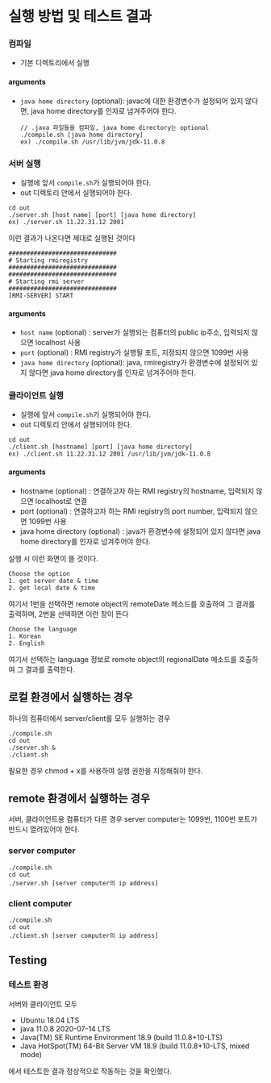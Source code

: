 #  실행 방법 및 테스트 결과
###  컴파일
* 기본 디렉토리에서 실행

#### arguments
- `java home directory` (optional): javac에 대한 환경변수가 설정되어 있지 않다면, java home directory를 인자로 넘겨주어야 한다.

	```
	// .java 파일들을 컴파일, java home directory는 optional
    ./compile.sh [java home directory]
    ex) ./compile.sh /usr/lib/jvm/jdk-11.0.8 
	``` 
### 서버 실행
* 실행에 앞서 `compile.sh`가 실행되어야 한다.
* out 디렉토리 안에서 실행되어야 한다.

```
cd out
./server.sh [host name] [port] [java home directory]
ex) ./server.sh 11.22.31.12 2001 
```

이런 결과가 나온다면 제대로 실행된 것이다

    ##############################
    # Starting rmiregistry
    ##############################
    ##############################
    # Starting rmi server
    ##############################
    [RMI-SERVER] START


#### arguments
- `host name` (optional) : server가 실행되는 컴퓨터의 public ip주소, 입력되지 않으면 localhost 사용
- `port` (optional) : RMI registry가 실행될 포트, 지정되지 않으면 1099번 사용
- `java home directory` (optional):  java, rmiregistry가 환경변수에 설정되어 있지 않다면 java home directory를 인자로 넘겨주어야 한다.

### 클라이언트 실행
* 실행에 앞서 `compile.sh`가 실행되어야 한다.
* out 디렉토리 안에서 실행되어야 한다. 

```
cd out
./client.sh [hostname] [port] [java home directory]
ex) ./client.sh 11.22.31.12 2001 /usr/lib/jvm/jdk-11.0.8
```

#### arguments
*  hostname (optional) : 연결하고자 하는 RMI registry의 hostname, 입력되지 않으면 localhost로 연결
*  port (optional) : 연결하고자 하는 RMI registry의 port number, 입력되지 않으면 1099번 사용
*  java home directory (optional) : java가 환경변수에 설정되어 있지 않다면 java home directory를 인자로 넘겨주어야 한다.

실행 시 이런 화면이 뜰 것이다.

    Choose the option
    1. get server date & time
    2. get local date & time

여기서 1번을 선택하면 remote object의 remoteDate 메소드를 호출하여 그 결과를 출력하며,
2번을 선택하면 이런 창이 뜬다

    Choose the language
    1. Korean
    2. English

여기서 선택하는 language 정보로 remote object의 regionalDate 메소드를 호출하여 그 결과를 출력한다.

## 로컬 환경에서 실행하는 경우

하나의 컴퓨터에서 server/client를 모두 실행하는 경우

    ./compile.sh
    cd out
    ./server.sh &
    ./client.sh

필요한 경우 chmod + x를 사용하여 실행 권한을 지정해줘야 한다.

## remote 환경에서 실행하는 경우

서버, 클라이언트용 컴퓨터가 다른 경우
server computer는 1099번, 1100번 포트가 반드시 열려있어야 한다.

### server computer

    ./compile.sh
    cd out
    ./server.sh [server computer의 ip address]

### client computer

    ./compile.sh
    cd out
    ./client.sh [server computer의 ip address]

## Testing

### 테스트 환경
서버와 클라이언트 모두
* Ubuntu 18.04 LTS
* java 11.0.8 2020-07-14 LTS
* Java(TM) SE Runtime Environment 18.9 (build 11.0.8+10-LTS)
* Java HotSpot(TM) 64-Bit Server VM 18.9 (build 11.0.8+10-LTS, mixed mode)

에서 테스트한 결과 정상적으로 작동하는 것을 확인했다.
